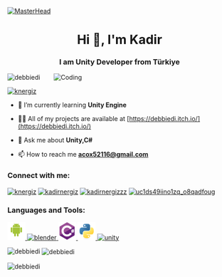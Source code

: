 [![MasterHead](https://1.bp.blogspot.com/-7A4WynwLsMw/XbBpCXG8fHI/AAAAAAAAMt4/uOa1bpLskYgrwGbllhSu2SDj_Mig8SXJQCLcBGAsYHQ/s1600/2000_600px.gif)]()
<h1 align="center">Hi 👋, I'm Kadir</h1>
<h3 align="center">I am Unity Developer from Türkiye</h3>
<img align="right" alt="Coding" width="400" src="https://cdn.dribbble.com/users/1162077/screenshots/3848914/programmer.gif">

<p align="left"> <img src="https://komarev.com/ghpvc/?username=debbiedi&label=Profile%20views&color=0e75b6&style=flat" alt="debbiedi" /> </p>

<p align="left"> <a href="https://twitter.com/knergiz" target="blank"><img src="https://img.shields.io/twitter/follow/knergiz?logo=twitter&style=for-the-badge" alt="knergiz" /></a> </p>

- 🌱 I’m currently learning **Unity Engine**

- 👨‍💻 All of my projects are available at [https://debbiedi.itch.io/](https://debbiedi.itch.io/)

- 💬 Ask me about **Unity,C#**

- 📫 How to reach me **acox52116@gmail.com**

<h3 align="left">Connect with me:</h3>
<p align="left">
<a href="https://twitter.com/knergiz" target="blank"><img align="center" src="https://raw.githubusercontent.com/rahuldkjain/github-profile-readme-generator/master/src/images/icons/Social/twitter.svg" alt="knergiz" height="30" width="40" /></a>
<a href="https://linkedin.com/in/kadirnergiz" target="blank"><img align="center" src="https://raw.githubusercontent.com/rahuldkjain/github-profile-readme-generator/master/src/images/icons/Social/linked-in-alt.svg" alt="kadirnergiz" height="30" width="40" /></a>
<a href="https://instagram.com/kadirnergizzz" target="blank"><img align="center" src="https://raw.githubusercontent.com/rahuldkjain/github-profile-readme-generator/master/src/images/icons/Social/instagram.svg" alt="kadirnergizzz" height="30" width="40" /></a>
<a href="https://www.youtube.com/channel/UC1dS49iiNO1ZQ_O8qAdFOUg" target="blank"><img align="center" src="https://raw.githubusercontent.com/rahuldkjain/github-profile-readme-generator/master/src/images/icons/Social/youtube.svg" alt="uc1ds49iino1zq_o8qadfoug" height="30" width="40" /></a>
</p>

<h3 align="left">Languages and Tools:</h3>
<p align="left"> <a href="https://developer.android.com" target="_blank" rel="noreferrer"> <img src="https://raw.githubusercontent.com/devicons/devicon/master/icons/android/android-original-wordmark.svg" alt="android" width="40" height="40"/> </a> <a href="https://www.blender.org/" target="_blank" rel="noreferrer"> <img src="https://download.blender.org/branding/community/blender_community_badge_white.svg" alt="blender" width="40" height="40"/> </a> <a href="https://www.w3schools.com/cs/" target="_blank" rel="noreferrer"> <img src="https://raw.githubusercontent.com/devicons/devicon/master/icons/csharp/csharp-original.svg" alt="csharp" width="40" height="40"/> </a> <a href="https://www.python.org" target="_blank" rel="noreferrer"> <img src="https://raw.githubusercontent.com/devicons/devicon/master/icons/python/python-original.svg" alt="python" width="40" height="40"/> </a> <a href="https://unity.com/" target="_blank" rel="noreferrer"> <img src="https://www.vectorlogo.zone/logos/unity3d/unity3d-icon.svg" alt="unity" width="40" height="40"/> </a> </p>

<p><img align="left" src="https://github-readme-stats.vercel.app/api/top-langs?username=debbiedi&show_icons=true&locale=en&layout=compact" alt="debbiedi" /></p>

<p>&nbsp;<img align="center" src="https://github-readme-stats.vercel.app/api?username=debbiedi&show_icons=true&locale=en" alt="debbiedi" /></p>

<p><img align="center" src="https://github-readme-streak-stats.herokuapp.com/?user=debbiedi&" alt="debbiedi" /></p>

